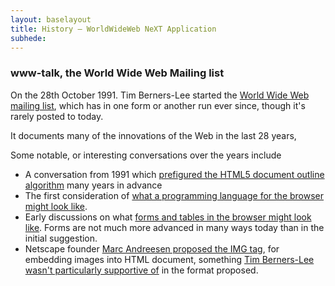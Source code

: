 ```yaml
---
layout: baselayout
title: History — WorldWideWeb NeXT Application
subhede: 
---
```


<section>

### www-talk, the World Wide Web Mailing list

On the 28th October 1991. Tim Berners-Lee started the [World Wide Web mailing list](https://lists.w3.org/Archives/Public/www-talk/1991SepOct/0001.html), which has in one form or another run ever since, though it's rarely posted to today.  

It documents many of the innovations of the Web in the last 28 years, 





Some notable, or interesting conversations over the years include


* A conversation from 1991 which [prefigured the HTML5 document outline algorithm](https://lists.w3.org/Archives/Public/www-talk/1991SepOct/0003.html) many years in advance 
* The first consideration of [what a programming language for the browser might look like](https://lists.w3.org/Archives/Public/www-talk/1992MayJun/0006.html). 
* Early discussions on what [forms and tables in the browser might look like](http://1997.webhistory.org/www.lists/www-talk.1993q2/0015.html). Forms are not much more advanced in many ways today than in the initial suggestion. 
* Netscape founder [Marc Andreesen proposed the IMG tag](http://1997.webhistory.org/www.lists/www-talk.1993q1/0182.html), for embedding images into HTML document, something [Tim Berners-Lee wasn't particularly supportive of](http://1997.webhistory.org/www.lists/www-talk.1993q1/0186.html) in the format proposed.   





</section>

<section>


</section>